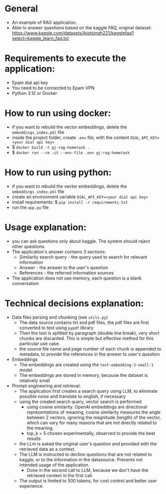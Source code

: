 # General

- An example of RAG application.
- Able to answer questions based on the kaggle FAQ, original dataset: https://www.kaggle.com/datasets/ikjotsingh221/kagglefaq?select=kaggle_learn_faq.txt

# Requirements to execute the application:
- Epam dial api key
- You need to be connected to Epam VPN
- Python 3.12 or Docker

# How to run using docker:
- if you want to rebuild the vector embeddings, delete the `embeddings_index.pkl` file
- inside the project folder, create `.env` file, with the content `DIAL_API_KEY=<your dial api key>`
- $ `docker build -t gj-rag-hometask .`
- $ `docker run --rm -it --env-file .env gj-rag-hometask`

# How to run using python:
- if you want to rebuild the vector embeddings, delete the `embeddings_index.pkl` file
- create an environment variable `DIAL_API_KEY=<your dial api key>`
- install requirements: $ `pip install -r requirements.txt`
- run the `app.py` file

# Usage explanation:
- you can ask questions only about kaggle. The system should reject other questions.
- The application's answer contains 3 sections:
  - Similarity search query - the query used to search for relevant information
  - Answer - the answer to the user's question
  - References - the referred information sources
- The application does not use memory, each question is a blank conversation

# Technical decisions explanation:
- Data files parsing and chunking (see `utils.py`)
  - The data source contains txt and pdf files, the pdf files are first converted to text using `pypdf` library
  - Then the text is splitted by paragraph (double line break), very short chunks are discarded. This is simple but effective method for this particular use case.
  - the source file name and page number of each chunk is appended to metadata, to provide the references in the answer to user's question
- Embeddings
  - The embeddings are created using the `text-embedding-3-small-1` model 
  - The embeddings are stored in memory, because the dataset is relatively small
- Prompt engineering and retrieval:
  - The application first creates a search query using LLM, to eliminate possible noise and translate to english, if necessary
  - using the created search query, vector search is performed
    - using cosine similarity. OpenAI embeddings are directional representations of meaning, cosine similarity measures the angle between 2 vectors, ignoring the magnitude (length) of the vector, which can vary for many reasons that are not directly related to the meaning.
    - top_k = 5 chosen experimentally, observed to provide the best results
  - the LLm is asked the original user's question and provided with the retrieved data as a context.
  - The LLM is instructed to decline questions that are not related to kaggle, or to the information in the datasource. Prevents not intended usage of the application.
    - Done in the second call to LLM, because we don't have the retrieved context in the first call.
  - The output is limited to 500 tokens, for cost control and better user experience.
